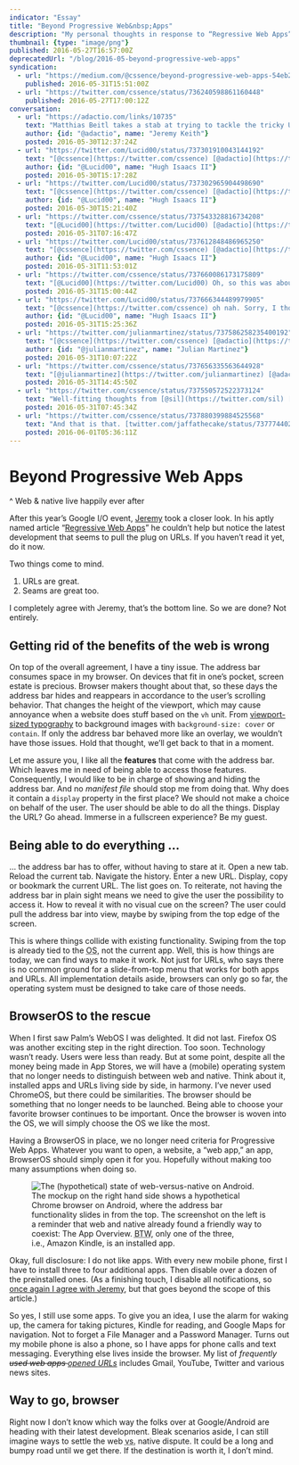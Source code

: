 ```yaml
---
indicator: "Essay"
title: "Beyond Progressive Web&nbsp;Apps"
description: "My personal thoughts in response to “Regressive Web Apps” by Jeremy Keith."
thumbnail: {type: "image/png"}
published: 2016-05-27T16:57:00Z
deprecatedUrl: "/blog/2016-05-beyond-progressive-web-apps"
syndication:
  - url: "https://medium.com/@cssence/beyond-progressive-web-apps-54eb2b1969e0"
    published: 2016-05-31T15:51:00Z
  - url: "https://twitter.com/cssence/status/736240598861160448"
    published: 2016-05-27T17:00:12Z
conversation:
  - url: "https://adactio.com/links/10735"
    text: "Matthias Beitl takes a stab at trying to tackle the tricky UI problem of exposing the URLs of Progressive Web Apps. [This stuff is hard](http://www.brucelawson.co.uk/2016/on-urls-in-progressive-web-apps/)."
    author: {id: "@adactio", name: "Jeremy Keith"}
    posted: 2016-05-30T12:37:24Z
  - url: "https://twitter.com/Lucid00/status/737301910043144192"
    text: "[@cssence](https://twitter.com/cssence) [@adactio](https://twitter.com/adactio) I think on Android a quiet persistent notification is the best way to go today.<br>Where you just tap and it displays the URL"
    author: {id: "@Lucid00", name: "Hugh Isaacs II"}
    posted: 2016-05-30T15:17:28Z
  - url: "https://twitter.com/Lucid00/status/737302965904498690"
    text: "[@cssence](https://twitter.com/cssence) [@adactio](https://twitter.com/adactio) like how The Physical Web works in Chrome today<br>Except the notification only shows up for a standalone progressive web app"
    author: {id: "@Lucid00", name: "Hugh Isaacs II"}
    posted: 2016-05-30T15:21:40Z
  - url: "https://twitter.com/cssence/status/737543328816734208"
    text: "[@Lucid00](https://twitter.com/Lucid00) [@adactio](https://twitter.com/adactio) I hear you. As long as those URLs remain URLs, as opposed to acting more like Android intents."
    posted: 2016-05-31T07:16:47Z
  - url: "https://twitter.com/Lucid00/status/737612848486965250"
    text: "[@cssence](https://twitter.com/cssence) [@adactio](https://twitter.com/adactio) my thought is it’d be a “chat heads”-like experience. Where a floating URL input box pops up on press of that notification"
    author: {id: "@Lucid00", name: "Hugh Isaacs II"}
    posted: 2016-05-31T11:53:01Z
  - url: "https://twitter.com/cssence/status/737660086173175809"
    text: "[@Lucid00](https://twitter.com/Lucid00) Oh, so this was about revealing the URL. I thought you were talking about getting to the app/site in the first place."
    posted: 2016-05-31T15:00:44Z
  - url: "https://twitter.com/Lucid00/status/737666344489979905"
    text: "[@cssence](https://twitter.com/cssence) oh nah. Sorry, I thought the context was obvious<br>But yeah, I think a quiet notification that shows when a PWA is open is the answer"
    author: {id: "@Lucid00", name: "Hugh Isaacs II"}
    posted: 2016-05-31T15:25:36Z
  - url: "https://twitter.com/julianmartinez/status/737586258235400192"
    text: "[@cssence](https://twitter.com/cssence) [@adactio](https://twitter.com/adactio) we managed to make our app [selio.com](https://selio.com/) be as responsive as the native app. So we do believe in PWA"
    author: {id: "@julianmartinez", name: "Julian Martinez"}
    posted: 2016-05-31T10:07:22Z
  - url: "https://twitter.com/cssence/status/737656335563644928"
    text: "[@julianmartinez](https://twitter.com/julianmartinez) [@adactio](https://twitter.com/adactio) So do I. Unless we mess it up, PWA will become the norm. Same way responsive web design is today."
    posted: 2016-05-31T14:45:50Z
  - url: "https://twitter.com/cssence/status/737550572522373124"
    text: "Well-fitting thoughts from [@sil](https://twitter.com/sil) [kryogenix.org/days/2016/05/24/the-importance-of-urls](https://www.kryogenix.org/days/2016/05/24/the-importance-of-urls/)"
    posted: 2016-05-31T07:45:34Z
  - url: "https://twitter.com/cssence/status/737880399884525568"
    text: "And that is that. [twitter.com/jaffathecake/status/737774402436255744](https://twitter.com/jaffathecake/status/737774402436255744)"
    posted: 2016-06-01T05:36:11Z
---
```


# Beyond Progressive Web&nbsp;Apps
^ Web & native live happily ever after

After this year’s Google I/O event, [Jeremy](https://twitter.com/adactio) took a closer look. In his aptly named article “[Regressive Web Apps](https://adactio.com/journal/10708)” he couldn’t help but notice the latest development that seems to pull the plug on URLs. If you haven’t read it yet, do it now.

Two things come to mind.

1. URLs are great.
2. Seams are great too.

I completely agree with Jeremy, that’s the bottom line. So we are done? Not entirely.

## Getting rid of the benefits of the web is wrong

On top of the overall agreement, I have a tiny issue. The address bar consumes space in my browser. On devices that fit in one’s pocket, screen estate is precious. Browser makers thought about that, so these days the address bar hides and reappears in accordance to the user’s scrolling behavior. That changes the height of the viewport, which may cause annoyance when a website does stuff based on the `vh` unit. From [viewport-sized typography](https://css-tricks.com/viewport-sized-typography/) to background images with `background-size: cover` or `contain`. If only the address bar behaved more like an overlay, we wouldn’t have those issues. Hold that thought, we’ll get back to that in a moment.

Let me assure you, I like all the **features** that come with the address bar. Which leaves me in need of being able to access those features. Consequently, I would like to be in charge of showing and hiding the address bar. And no _manifest file_ should stop me from doing that. Why does it contain a `display` property in the first place? We should not make a choice on behalf of the user. The user should be able to do all the things. Display the URL? Go ahead. Immerse in a fullscreen experience? Be my guest.

## Being able to do everything &hellip;

&hellip; the address bar has to offer, without having to stare at it. Open a new tab. Reload the current tab. Navigate the history. Enter a new URL. Display, copy or bookmark the current URL. The list goes on. To reiterate, not having the address bar in plain sight means we need to give the user the possibility to access it. How to reveal it with no visual cue on the screen? The user could pull the address bar into view, maybe by swiping from the top edge of the screen.

This is where things collide with existing functionality. Swiping from the top is already tied to the <abbr title="operating system">OS</abbr>, not the current app. Well, this is how things are today, we can find ways to make it work. Not just for URLs, who says there is no common ground for a slide-from-top menu that works for both apps and URLs. All implementation details aside, browsers can only go so far, the operating system must be designed to take care of those needs.

## BrowserOS to the rescue

When I first saw Palm’s WebOS I was delighted. It did not last. Firefox&nbsp;OS was another exciting step in the right direction. Too soon. Technology wasn’t ready. Users were less than ready. But at some point, despite all the money being made in App Stores, we will have a (mobile) operating system that no longer needs to distinguish between web and native. Think about it, installed apps and URLs living side by side, in harmony. I’ve never used ChromeOS, but there could be similarities. The browser should be something that no longer needs to be launched. Being able to choose your favorite browser continues to be important. Once the browser is woven into the OS, we will simply choose the OS we like the most.

Having a BrowserOS in place, we no longer need criteria for Progressive Web Apps. Whatever you want to open, a website, a “web app,” an app, BrowserOS should simply open it for you. Hopefully without making too many assumptions when doing so.

<figure><img src="/2016/beyond-progressive-web-apps.android.png" alt="The (hypothetical) state of web-versus-native on Android."><figcaption>The mockup on the right hand side shows a hypothetical Chrome browser on Android, where the address bar functionality slides in from the top. The screenshot on the left is a reminder that web and native already found a friendly way to coexist: The App Overview. <abbr title="By the way">BTW</abbr>, only one of the three, i.e.,&nbsp;Amazon Kindle, is an installed app.</figcaption></figure>

Okay, full disclosure: I do not like apps. With every new mobile phone, first I have to install three to four additional apps. Then disable over a dozen of the preinstalled ones. (As a finishing touch, I disable all notifications, so [once again I agree with Jeremy](https://adactio.com/journal/8658), but that goes beyond the scope of this article.)

So yes, I still use some apps. To give you an idea, I use the alarm for waking up, the camera for taking pictures, Kindle for reading, and Google Maps for navigation. Not to forget a File Manager and a Password Manager. Turns out my mobile phone is also a phone, so I have apps for phone calls and text messaging. Everything else lives inside the browser. My list of _frequently <del>used web apps </del><ins>opened URLs</ins>_ includes Gmail, YouTube, Twitter and various news sites.

## Way to go, browser

Right now I don’t know which way the folks over at Google/Android are heading with their latest development. Bleak scenarios aside, I can still imagine ways to settle the web&nbsp;<abbr title="versus">vs.</abbr>&nbsp;native dispute. It could be a long and bumpy road until we get there. If the destination is worth it, I don’t mind.
